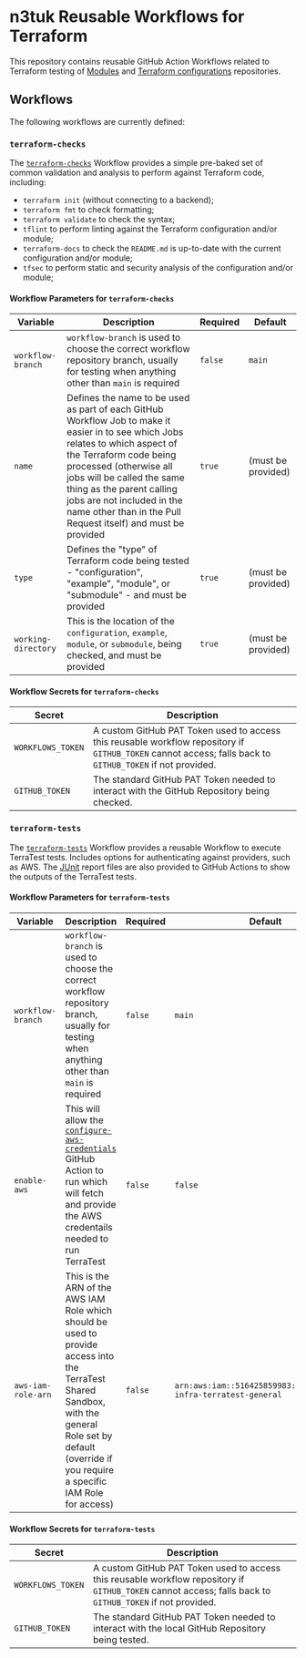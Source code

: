 # n3tuk Reusable Workflows for Terraform

This repository contains reusable GitHub Action Workflows related to Terraform
testing of [Modules][modules] and [Terraform configurations][configuration]
repositories.

[modules]: https://github.com/n3tuk/template-terraform-module
[configuration]: https://github.com/n3tuk/template-terraform-configuration

## Workflows

The following workflows are currently defined:

### `terraform-checks`

The [`terraform-checks`][terraform-checks] Workflow provides a simple pre-baked
set of common validation and analysis to perform against Terraform code,
including:

[terraform-checks]: https://github.com/n3tuk/workflows-reusable-terraform/blob/master/.github/workflows/terraform-checks.yaml

- `terraform init` (without connecting to a backend);
- `terraform fmt` to check formatting;
- `terraform validate` to check the syntax;
- `tflint` to perform linting against the Terraform configuration and/or module;
- `terraform-docs` to check the `README.md` is up-to-date with the current
  configuration and/or module;
- `tfsec` to perform static and security analysis of the configuration and/or
  module;

#### Workflow Parameters for `terraform-checks`

| Variable            | Description                                                                                                                                                                                                                                                                                                                                | Required | Default            |
| ------------------- | ------------------------------------------------------------------------------------------------------------------------------------------------------------------------------------------------------------------------------------------------------------------------------------------------------------------------------------------ | -------- | ------------------ |
| `workflow-branch`   | `workflow-branch` is used to choose the correct workflow repository branch, usually for testing when anything other than `main` is required                                                                                                                                                                                                | `false`  | `main`             |
| `name`              | Defines the name to be used as part of each GitHub Workflow Job to make it easier in to see which Jobs relates to which aspect of the Terraform code being processed (otherwise all jobs will be called the same thing as the parent calling jobs are not included in the name other than in the Pull Request itself) and must be provided | `true`   | (must be provided) |
| `type`              | Defines the "type" of Terraform code being tested - "configuration", "example", "module", or "submodule" - and must be provided                                                                                                                                                                                                            | `true`   | (must be provided) |
| `working-directory` | This is the location of the `configuration`, `example`, `module`, or `submodule`, being checked, and must be provided                                                                                                                                                                                                                      | `true`   | (must be provided) |

#### Workflow Secrets for `terraform-checks`

| Secret            | Description                                                                                                                                               |
| ----------------- | --------------------------------------------------------------------------------------------------------------------------------------------------------- |
| `WORKFLOWS_TOKEN` | A custom GitHub PAT Token used to access this reusable workflow repository if `GITHUB_TOKEN` cannot access; falls back to `GITHUB_TOKEN` if not provided. |
| `GITHUB_TOKEN`    | The standard GitHub PAT Token needed to interact with the GitHub Repository being checked.                                                                |

### `terraform-tests`

The [`terraform-tests`][terraform-tests] Workflow provides a reusable Workflow
to execute TerraTest tests. Includes options for authenticating against
providers, such as AWS. The [JUnit][terratest-output] report files are also
provided to GitHub Actions to show the outputs of the TerraTest tests.

[terraform-tests]: https://github.com/n3tuk/workflows-reusable-terraform/blob/master/.github/workflows/terraform-tests.yaml
[terratest-output]: https://terratest.gruntwork.io/docs/testing-best-practices/debugging-interleaved-test-output/

#### Workflow Parameters for `terraform-tests`

| Variable           | Description                                                                                                                                                                                                 | Required | Default                                                          |
| ------------------ | ----------------------------------------------------------------------------------------------------------------------------------------------------------------------------------------------------------- | -------- | ---------------------------------------------------------------- |
| `workflow-branch`  | `workflow-branch` is used to choose the correct workflow repository branch, usually for testing when anything other than `main` is required                                                                 | `false`  | `main`                                                           |
| `enable-aws`       | This will allow the [`configure-aws-credentials`][configure-aws-credentials] GitHub Action to run which will fetch and provide the AWS credentails needed to run TerraTest                                  | `false`  | `false`                                                          |
| `aws-iam-role-arn` | This is the ARN of the AWS IAM Role which should be used to provide access into the TerraTest Shared Sandbox, with the general Role set by default (override if you require a specific IAM Role for access) | `false`  | `arn:aws:iam::516425859983:role/gha/gha-infra-terratest-general` |

[configure-aws-credentials]: https://github.com/aws-actions/configure-aws-credentials

#### Workflow Secrets for `terraform-tests`

| Secret            | Description                                                                                                                                               |
| ----------------- | --------------------------------------------------------------------------------------------------------------------------------------------------------- |
| `WORKFLOWS_TOKEN` | A custom GitHub PAT Token used to access this reusable workflow repository if `GITHUB_TOKEN` cannot access; falls back to `GITHUB_TOKEN` if not provided. |
| `GITHUB_TOKEN`    | The standard GitHub PAT Token needed to interact with the local GitHub Repository being tested.                                                           |
